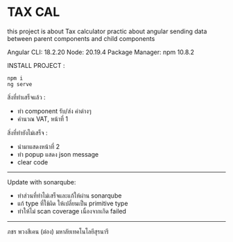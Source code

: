 # TAX CAL
this project is about Tax calculator
practic about angular sending data between parent components and child components


Angular CLI: 18.2.20
Node: 20.19.4
Package Manager: npm 10.8.2

INSTALL PROJECT :
```
npm i
ng serve
```



สิ่งที่ทำเสร็จแล้ว : 
- ทำ component รับ/ส่ง ค่าต่างๆ
- คำนวณ VAT, หน้าที่ 1

สิ่งที่ทำยังไม่เสร็จ : 
- นำมาแสดงหน้าที่ 2 
- ทำ popup แสดง json message
- clear code

----------------------------------------------------------------------------

Update with sonarqube:
- ทำส่วนที่ทำไม่เสร็จและแก้ให้ผ่าน sonarqube
- แก้ type ที่ใช้ผิด ให้เปลี่ยนเป็น primitive type
- ทำให้ไม่ scan coverage เนื่องจากเกิด failed

----------------------------------------------------------------------------

ภชร พวงสีเคน (ต๋อง) มหาลัยเทคโนโลยีสุรนารี

